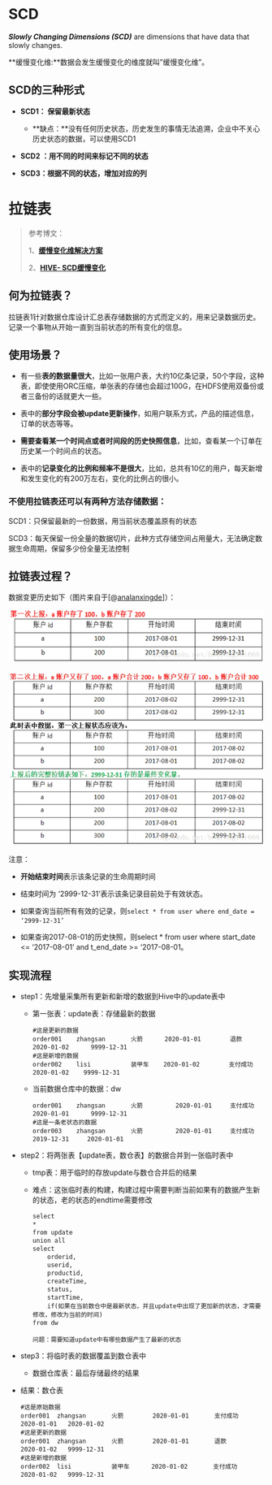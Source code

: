 

# SCD

***Slowly Changing Dimensions (SCD)*** are dimensions that have data that slowly changes.

**缓慢变化维:**数据会发生缓慢变化的维度就叫”缓慢变化维”。

## SCD的三种形式

- **SCD1： 保留最新状态**
  - **缺点：**没有任何历史状态，历史发生的事情无法追溯，企业中不关心历史状态的数据，可以使用SCD1

- **SCD2 ：用不同的时间来标记不同的状态**
- **SCD3：根据不同的状态，增加对应的列**



# 拉链表

> 参考博文：
>
> 1、[**缓慢变化维解决方案**](https://www.cnblogs.com/xqzt/p/4483152.html)
>
> 2、[**HIVE- SCD缓慢变化**](https://www.cnblogs.com/RzCong/p/10695353.html)

## 何为拉链表？

拉链表1针对数据仓库设计汇总表存储数据的方式而定义的，用来记录数据历史。记录一个事物从开始一直到当前状态的所有变化的信息。

## 使用场景？

- 有一些**表的数据量很大**，比如一张用户表，大约10亿条记录，50个字段，这种表，即使使用ORC压缩，单张表的存储也会超过100G，在HDFS使用双备份或者三备份的话就更大一些。

- 表中的**部分字段会被update更新操作**，如用户联系方式，产品的描述信息，订单的状态等等。

- **需要查看某一个时间点或者时间段的历史快照信息**，比如，查看某一个订单在历史某一个时间点的状态。

- 表中的**记录变化的比例和频率不是很大**，比如，总共有10亿的用户，每天新增和发生变化的有200万左右，变化的比例占的很小。

### 不使用拉链表还可以有两种方法存储数据：

SCD1：只保留最新的一份数据，用当前状态覆盖原有的状态

SCD3：每天保留一份全量的数据切片，此种方式存储空间占用量大，无法确定数据生命周期，保留多少份全量无法控制

## 拉链表过程？

数据变更历史如下（图片来自于[@[analanxingde](https://www.jianshu.com/u/38e7cb1ae20a)]）：

![一](./zipperTable/lalianbiao1.png)

![二](./zipperTable/lalianbiao2.png)



注意：

- **开始结束时间**表示该条记录的生命周期时间

- 结束时间为 ‘2999-12-31’表示该条记录目前处于有效状态。

- 如果查询当前所有有效的记录，则`select * from user where end_date = ‘2999-12-31’`

- 如果查询2017-08-01的历史快照，则select * from user where start_date <= ‘2017-08-01’ and t_end_date >= ‘2017-08-01。



## 实现流程

- step1：先增量采集所有更新和新增的数据到Hive中的update表中

  - 第一张表：update表：存储最新的数据

    ```
    #这是更新的数据
    order001	zhangsan	   火箭	   2020-01-01     	 退款	    2020-01-02		9999-12-31
    #这是新增的数据
    order002	lisi		   装甲车	  2020-01-02		支付成功	2020-01-02    9999-12-31
    ```

  - 当前数据仓库中的数据：dw

    ```
    order001	zhangsan	   火箭		  2020-01-01     支付成功	2020-01-01		9999-12-31
    #这是一条老状态的数据
    order003	zhangsan	   火箭		  2020-01-01     支付成功	2019-12-31     2020-01-01
    ```

    

- step2：将两张表【update表，数仓表】的数据合并到一张临时表中

  - tmp表：用于临时的存放update与数仓合并后的结果

  - 难点：这张临时表的构建，构建过程中需要判断当前如果有的数据产生新的状态，老的状态的endtime需要修改

    ```
    select 
    *
    from update
    union all
    select
    	orderid,
    	userid,
    	productid,
    	createTime,
    	status,
    	startTime,
    	if(如果在当前数仓中是最新状态，并且update中出现了更加新的状态，才需要修改，修改为当前的时间)
    from dw
    
    问题：需要知道update中有哪些数据产生了最新的状态
    ```

- step3：将临时表的数据覆盖到数仓表中

  - 数据仓库表：最后存储最终的结果

- 结果：数仓表

  ```
  #这是原始数据
  order001	zhangsan	   火箭		 2020-01-01       支付成功	   2020-01-01	2020-01-02
  #这是更新的数据
  order001	zhangsan	   火箭	     2020-01-01       退款	     2020-01-02   9999-12-31
  #这是新增的数据
  order002	lisi		   装甲车		2020-01-02		 支付成功      2020-01-02   9999-12-31
  ```

  